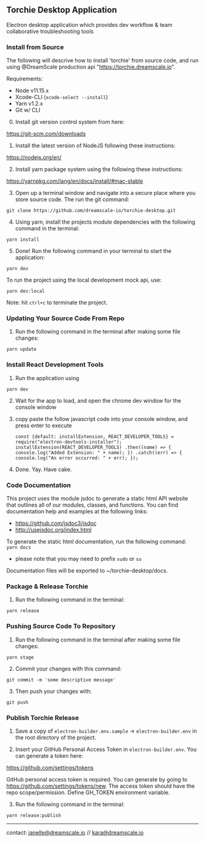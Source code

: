 ## Torchie Desktop Application ##
Electron desktop application which provides dev workflow & team collaborative troubleshooting tools

### Install from Source ###
The following will descrive how to install 'torchie' from source code, and run using @DreamScale production api "https://torchie.dreamscale.io".  

Requirements:
- Node v11.15.x
- Xcode-CLI (`xcode-select --install`)
- Yarn v1.2.x
- Git w/ CLI

0) Install git version control system from here:

https://git-scm.com/downloads

1) Install the latest version of NodeJS following these instructions: 

https://nodejs.org/en/ 

2) Install yarn package system using the following these instructions:

https://yarnpkg.com/lang/en/docs/install/#mac-stable

3) Open up a terminal window and navigate into a secure place where you store source code. The run the  git command:

`git clone https://github.com/dreamscale-io/torchie-desktop.git`

4) Using yarn, install the projects module dependencies with the following command in the terminal: 

`yarn install`

5) Done! Run the following command in your terminal to start the application:

`yarn dev`

To run the project using the local development mock api, use:

`yarn dev:local`

Note: hit `ctrl+c` to terminate the project.

### Updating Your Source Code From Repo ###

1) Run the following command in the terminal after making some file changes:

`yarn update`

### Install React Development Tools ###

1) Run the application using 

`yarn dev`

2) Wait for the app to load, and open the chrome dev window for the console window

3) copy paste the follow javascript code into your console window, and press enter to execute

    `const {default: installExtension, REACT_DEVELOPER_TOOLS} = require("electron-devtools-installer");
    installExtension(REACT_DEVELOPER_TOOLS)
    .then((name) => { 
        console.log("Added Extension: " + name);
     })
    .catch((err) => {
        console.log("An error occurred: " + err);
     });`

4) Done. Yay. Have cake.

### Code Documentation

This project uses the module jsdoc to generate a static html API website that outlines all of our modules, classes, and functions. You can find documentation help and examples at the following links:

- https://github.com/jsdoc3/jsdoc
- http://usejsdoc.org/index.html

To generate the static html documentation, run the following command:
`yarn docs`

* please note that you may need to prefix `sudo` or `su`

Documentation files will be exported to ~/torchie-desktop/docs.

### Package & Release Torchie ###

1) Run the following command in the terminal:

`yarn release`

### Pushing Source Code To Repository ###

1) Run the following command in the terminal after making some file changes:

`yarn stage`

2) Commit your changes with this command: 

`git commit -m 'some descriptive message'`

3) Then push your changes with:

`git push`

### Publish Torchie Release ###

1) Save a copy of `electron-builder.env.sample` -> `electron-builder.env` in the root directory of the project.

2) Insert your GitHub Personal Access Token in `electron-builder.env`. You can generate a token here:

https://github.com/settings/tokens

GitHub personal access token is required. You can generate by going to https://github.com/settings/tokens/new. The access token should have the repo scope/permission. Define GH_TOKEN environment variable.

3) Run the following command in the terminal:

`yarn release:publish`

--------------------------
contact: [janelle@dreamscale.io](mailto:janelle@dreamscale.io) // [kara@dreamscale.io](mailto:kara@dreamscale.io)

